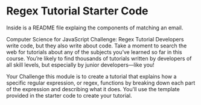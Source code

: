 # Regex Tutorial Starter Code

Inside is a README file explaing the components of matching an email.

Computer Science for JavaScript Challenge: Regex Tutorial
Developers write code, but they also write about code. Take a moment to search the web for tutorials about any of the subjects you’ve learned so far in this course. You’re likely to find thousands of tutorials written by developers of all skill levels, but especially by junior developers—like you!

Your Challenge this module is to create a tutorial that explains how a specific regular expression, or regex, functions by breaking down each part of the expression and describing what it does. You'll use the template provided in the starter code to create your tutorial.
